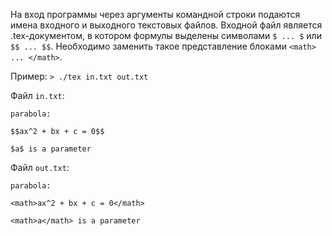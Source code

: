 На вход программы через аргументы командной строки подаются имена входного и выходного текстовых файлов. Входной файл является .tex-документом, в котором формулы выделены символами `$ ... $` или `$$ ... $$`. Необходимо заменить такое представление блоками `<math> ... </math>`.

Пример:
`> ./tex in.txt out.txt`

Файл `in.txt`:

    parabola:

    $$ax^2 + bx + c = 0$$

    $a$ is a parameter

Файл `out.txt`:

    parabola:

    <math>ax^2 + bx + c = 0</math>

    <math>a</math> is a parameter
